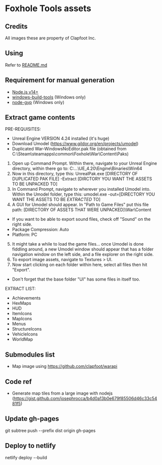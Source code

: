 # Foxhole Tools assets

## Credits
All images these are property of Clapfoot Inc.

## Using

Refer to [README.md](https://github.com/foxhole-tools/assets/tree/main/dist/README.md)

## Requirement for manual generation

- [Node.js v14+](https://nodejs.org/)
- [windows-build-tools](https://www.npmjs.com/package/windows-build-tools) (Windows only)
- [node-gyp](https://www.npmjs.com/package/node-gyp#on-windows) (Windows only)

## Extract game contents

PRE-REQUISITES: 
- Unreal Engine VERSION 4.24 installed (it's huge)
- Download Umodel (https://www.gildor.org/en/projects/umodel)
- Duplicated War-WindowsNoEditor.pak file (obtained from C:\Steam\steamapps\common\Foxhole\War\Content\Paks)

1) Open up Command Prompt. Within there, navigate to your Unreal Engine directory, within there go to: C:\...\UE_4.20\Engine\Binaries\Win64
2) Now in this directory, type this: UnrealPak.exe [DIRECTORY OF DUPLICATED PAK FILE] -Extract [DIRCTORY YOU WANT THE ASSETS TO BE UNPACKED TO]
3) In Command Prompt, navigate to wherever you installed Umodel into. Within the Umodel folder, type this: umodel.exe -out=[DIRECTORY YOU WANT THE ASSETS TO BE *EXTRACTED* TO]
4) A GUI for Umodel should appear. In "Path to Game Files" put this file path: [DIRECTORY OF ASSETS THAT WERE UNPACKED]\War\Content
- If you want to be able to export sound files, check off "Sound" on the right side.
- Package Compression: Auto
- Platform: PC
5) It might take a while to load the game files... once Umodel is done fiddling around, a new Umodel window should appear that has a folder navigation window on the left side, and a file explorer on the right side.
6) To export image assets, navigate to Textures > UI.
7) Now start clicking on each folder within here, select all files then hit "Export".
- Don't forget that the base folder "UI" has some files in itself too.

EXTRACT LIST:
- Achievements
- HexMaps
- HUD
- ItemIcons
- MapIcons
- Menus
- StructureIcons
- VehicleIcons
- WorldMap

## Submodules list
- Map image using https://github.com/clapfoot/warapi

## Code ref
- Generate map tiles from a large image with nodejs (https://gist.github.com/josephrocca/b4d0a13b0e679f85506d46c33c5481f5)

## Update gh-pages
git subtree push --prefix dist origin gh-pages

## Deploy to netlify
netlify deploy --build